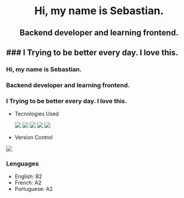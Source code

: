 <div id:"header" aling="center>
  <img src="https://giphy.com/gifs/ToeiAnimation-one-piece-luffy-gear-5-WmkEhAIyWfpm1vdVcg" width="200" />
  <h1 align="center"> Hi, my name is Sebastian.</h1>
  <h2 align="center"> Backend developer and learning frontend.</h2>
  <h2 aling="center">### I Trying to be better every day. I love this.</h2>



### Hi, my name is Sebastian.

### Backend developer and learning frontend.

### I Trying to be better every day. I love this.

- Tecnologies Used
  
  <img src="https://www.vectorlogo.zone/logos/nodejs/nodejs-icon.svg"/> <img src="https://www.vectorlogo.zone/logos/typescriptlang/typescriptlang-icon.svg"/>
  <img src="https://www.vectorlogo.zone/logos/reactjs/reactjs-icon.svg"/> <img src="https://www.vectorlogo.zone/logos/w3_html5/w3_html5-icon.svg"/>
  <img src="https://www.vectorlogo.zone/logos/w3_css/w3_css-icon.svg"/>  
 
 - Version Control
<img src="https://www.vectorlogo.zone/logos/git-scm/git-scm-ar21.svg"/>

### Lenguages

- English: B2
- French: A2
- Portuguese: A2
